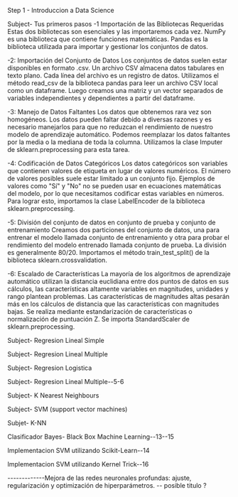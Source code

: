 Step 1 - Introduccion a Data Science 

Subject- Tus primeros pasos
-1 Importación de las Bibliotecas Requeridas
Estas dos bibliotecas son esenciales y las importaremos cada vez.
NumPy es una biblioteca que contiene funciones matemáticas.
Pandas es la biblioteca utilizada para importar y gestionar los conjuntos de datos.

-2: Importación del Conjunto de Datos
Los conjuntos de datos suelen estar disponibles en formato .csv. Un archivo CSV almacena datos tabulares en texto plano. Cada línea del archivo es un registro de datos. Utilizamos el método read_csv de la biblioteca pandas para leer un archivo CSV local como un dataframe. Luego creamos una matriz y un vector separados de variables independientes y dependientes a partir del dataframe.

-3: Manejo de Datos Faltantes
Los datos que obtenemos rara vez son homogéneos. Los datos pueden faltar debido a diversas razones y es necesario manejarlos para que no reduzcan el rendimiento de nuestro modelo de aprendizaje automático. Podemos reemplazar los datos faltantes por la media o la mediana de toda la columna. Utilizamos la clase Imputer de sklearn.preprocessing para esta tarea.

-4: Codificación de Datos Categóricos
Los datos categóricos son variables que contienen valores de etiqueta en lugar de valores numéricos. El número de valores posibles suele estar limitado a un conjunto fijo. Ejemplos de valores como "Sí" y "No" no se pueden usar en ecuaciones matemáticas del modelo, por lo que necesitamos codificar estas variables en números. Para lograr esto, importamos la clase LabelEncoder de la biblioteca sklearn.preprocessing.

-5: División del conjunto de datos en conjunto de prueba y conjunto de entrenamiento
Creamos dos particiones del conjunto de datos, una para entrenar el modelo llamada conjunto de entrenamiento y otra para probar el rendimiento del modelo entrenado llamada conjunto de prueba. La división es generalmente 80/20. Importamos el método train_test_split() de la biblioteca sklearn.crossvalidation.

-6: Escalado de Características
La mayoría de los algoritmos de aprendizaje automático utilizan la distancia euclidiana entre dos puntos de datos en sus cálculos, las características altamente variables en magnitudes, unidades y rango plantean problemas. Las características de magnitudes altas pesarán más en los cálculos de distancia que las características con magnitudes bajas. Se realiza mediante estandarización de características o normalización de puntuación Z. Se importa StandardScaler de sklearn.preprocessing.


Subject- Regresion Lineal Simple

Subject- Regresion Lineal Multiple

Subject- Regresion Logistica

Subject- Regresion Lineal Multiple--5-6

Subject- K Nearest Neighbours



Subject- SVM (support vector machines)

Subjet- K-NN 

Clasificador Bayes- Black Box Machine Learning--13--15

Implementacion SVM utilizando Scikit-Learn--14

Implementacion SVM utilizando Kernel Trick--16

-------------Mejora de las redes neuronales profundas: ajuste, regularización y optimización de hiperparámetros. -- posible titulo ?












